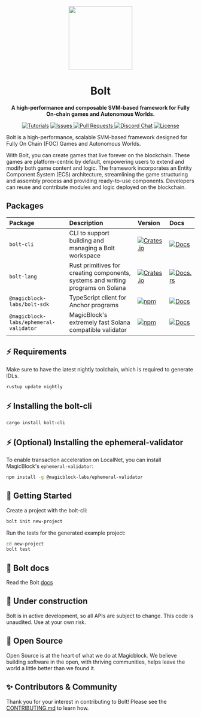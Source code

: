 <div align="center">

  <img height="170x" src="https://book.boltengine.gg/images/bolt.png" />
  

  <h1>Bolt</h1>

  <p>
    <strong>A high-performance and composable SVM-based framework for Fully On-chain games and Autonomous Worlds. </strong>
  </p>

  <p>
    <a href="https://book.boltengine.gg"><img alt="Tutorials" src="https://img.shields.io/badge/docs-tutorials-blueviolet" /></a>
    <a href="https://github.com/magicblock-labs/bolt/issues"><img alt="Issues" src="https://img.shields.io/github/issues/magicblock-labs/bolt?color=blueviolet" />
    <a href="https://github.com/magicblock-labs/bolt/pulls?q=is%3Aopen+is%3Apr"><img alt="Pull Requests" src="https://img.shields.io/github/issues-pr/magicblock-labs/bolt?color=blueviolet" />
</a>
    <a href="https://discord.com/invite/MBkdC3gxcv"><img alt="Discord Chat" src="https://img.shields.io/discord/943797222162726962?color=blueviolet" /></a>
    <a href="https://opensource.org/licenses/MIT"><img alt="License" src="https://img.shields.io/github/license/magicblock-labs/bolt?color=blueviolet" /></a>
  </p>

</div>

Bolt is a high-performance, scalable SVM-based framework designed for Fully On Chain (FOC) Games and Autonomous Worlds.

With Bolt, you can create games that live forever on the blockchain. These games are platform-centric by default, empowering users to extend and modify both game content and logic. The framework incorporates an Entity Component System (ECS) architecture, streamlining the game structuring and assembly process and providing ready-to-use components. Developers can reuse and contribute modules and logic deployed on the blockchain.

## Packages

| Package                     | Description                                                                      | Version                                                                                                                                  | Docs                                                                                                            |
|:----------------------------|:---------------------------------------------------------------------------------|:-----------------------------------------------------------------------------------------------------------------------------------------|:----------------------------------------------------------------------------------------------------------------|
| `bolt-cli`                  | CLI to support building and managing a Bolt workspace                            | [![Crates.io](https://img.shields.io/crates/v/bolt-cli?color=blue)](https://crates.io/crates/bolt-cli)                                 | [![Docs](https://img.shields.io/badge/docs-tutorials-blue)](https://book.boltengine.gg/getting_started/installation.html) |
| `bolt-lang`                 | Rust primitives for creating components, systems and writing programs on Solana | [![Crates.io](https://img.shields.io/crates/v/bolt-lang?color=blue)](https://crates.io/crates/bolt-lang)                                 | [![Docs.rs](https://img.shields.io/badge/docs-tutorials-blue)](https://book.boltengine.gg/)                                    |
| `@magicblock-labs/bolt-sdk` | TypeScript client for Anchor programs                                            | [![npm](https://img.shields.io/npm/v/@magicblock-labs/bolt-sdk.svg?color=blue)](https://www.npmjs.com/package/@magicblock-labs/bolt-sdk)         | [![Docs](https://img.shields.io/badge/docs-tutorials-blue)](https://book.boltengine.gg/getting_started/world_program.html#typescript-sdk-installation)     |
| `@magicblock-labs/ephemeral-validator` | MagicBlock's extremely fast Solana compatible validator | [![npm](https://img.shields.io/npm/v/@magicblock-labs/ephemeral-validator.svg?color=blue)](https://www.npmjs.com/package/@magicblock-labs/ephemeral-validator) | [![Docs](https://img.shields.io/badge/docs-tutorials-blue)](https://book.boltengine.gg/getting_started/ephemeral_validator.html) |

## ⚡️ Requirements

Make sure to have the latest nightly toolchain, which is required to generate IDLs.
```bash
rustup update nightly
```

## ⚡️ Installing the bolt-cli

```bash
cargo install bolt-cli
```

## ⚡️ (Optional) Installing the ephemeral-validator

To enable transaction acceleration on LocalNet, you can install MagicBlock's `ephemeral-validator`:

```bash
npm install -g @magicblock-labs/ephemeral-validator
```

## 🔩️ Getting Started

Create a project with the bolt-cli:

```bash
bolt init new-project
```

Run the tests for the generated example project:

```bash
cd new-project
bolt test
```

## 📘 Bolt docs

Read the Bolt [docs](https://docs.magicblock.gg/BOLT/Introduction/introduction)


## 🚧 Under construction

Bolt is in active development, so all APIs are subject to change.
This code is unaudited. Use at your own risk.

## 💚 Open Source

Open Source is at the heart of what we do at Magicblock. We believe building software in the open, with thriving communities, helps leave the world a little better than we found it.


## ✨ Contributors & Community

Thank you for your interest in contributing to Bolt!
Please see the [CONTRIBUTING.md](./docs/CONTRIBUTING.md) to learn how.

